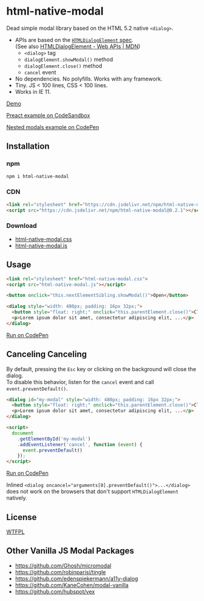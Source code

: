 # html-native-modal

Dead simple modal library based on the HTML 5.2 native `<dialog>`.

* APIs are based on the [`HTMLDialogElement` spec](https://www.w3.org/TR/html52/interactive-elements.html#the-dialog-element).  
(See also [HTMLDialogElement - Web APIs | MDN](https://developer.mozilla.org/docs/Web/API/HTMLDialogElement))
  - `<dialog>` tag
  - `dialogElement.showModal()` method
  - `dialogElement.close()` method
  - `cancel` event
* No dependencies. No polyfills. Works with any framework.
* Tiny. JS < 100 lines, CSS < 100 lines.
* Works in IE 11.

[Demo](https://luncheon.github.io/html-native-modal/index.html)

[Preact example on CodeSandbox](https://codesandbox.io/s/html-native-modal-on-preact-rwt8y?file=/index.tsx)

[Nested modals example on CodePen](https://codepen.io/luncheon/pen/wvGWaLx/left/)


## Installation

### npm

```bash
npm i html-native-modal
```

### CDN

```html
<link rel="stylesheet" href="https://cdn.jsdelivr.net/npm/html-native-modal@0.2.1/html-native-modal.css">
<script src="https://cdn.jsdelivr.net/npm/html-native-modal@0.2.1"></script>
```

### Download

* <a target="_blank" download="html-native-modal.css" href="https://cdn.jsdelivr.net/npm/html-native-modal@0.2.1/html-native-modal.css">html-native-modal.css</a>
* <a target="_blank" download="html-native-modal.js" href="https://cdn.jsdelivr.net/npm/html-native-modal@0.2.1/html-native-modal.js">html-native-modal.js</a>


## Usage

```html
<link rel="stylesheet" href="html-native-modal.css">
<script src="html-native-modal.js"></script>

<button onclick="this.nextElementSibling.showModal()">Open</button>

<dialog style="width: 480px; padding: 16px 32px;">
  <button style="float: right;" onclick="this.parentElement.close()">Close</button>
  <p>Lorem ipsum dolor sit amet, consectetur adipiscing elit, ...</p>
</dialog>
```

[Run on CodePen](https://codepen.io/luncheon/pen/MWyewoz/left/)


## Canceling Canceling

By default, pressing the `Esc` key or clicking on the background will close the dialog.  
To disable this behavior, listen for the `cancel` event and call `event.preventDefault()`.

```html
<dialog id="my-modal" style="width: 480px; padding: 16px 32px;">
  <button style="float: right;" onclick="this.parentElement.close()">Close</button>
  <p>Lorem ipsum dolor sit amet, consectetur adipiscing elit, ...</p>
</dialog>

<script>
  document
    .getElementById('my-modal')
    .addEventListener('cancel', function (event) {
      event.preventDefault()
    });
</script>
```

[Run on CodePen](https://codepen.io/luncheon/pen/JjXKdLd/left/)

Inlined `<dialog oncancel="arguments[0].preventDefault()">...</dialog>` does not work on the browsers that don't support `HTMLDialogElement` natively.


## License

[WTFPL](http://www.wtfpl.net)


## Other Vanilla JS Modal Packages

* https://github.com/Ghosh/micromodal
* https://github.com/robinparisi/tingle
* https://github.com/edenspiekermann/a11y-dialog
* https://github.com/KaneCohen/modal-vanilla
* https://github.com/hubspot/vex
